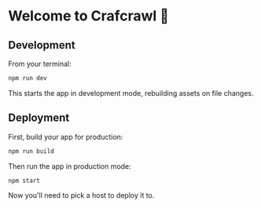 # Welcome to Crafcrawl 🍻

## Development

From your terminal:

```sh
npm run dev
```

This starts the app in development mode, rebuilding assets on file changes.

## Deployment

First, build your app for production:

```sh
npm run build
```

Then run the app in production mode:

```sh
npm start
```

Now you'll need to pick a host to deploy it to.
